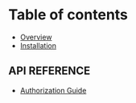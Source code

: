 # Table of contents

* [Overview](README.md)
* [Installation](quick-start.md)

## API REFERENCE

* [Authorization Guide](api-reference/untitled.md)

